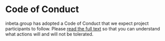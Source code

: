 # Code of Conduct

inbeta.group has adopted a Code of Conduct that we expect project participants to follow.
Please [read the full text](https://code.fb.com/codeofconduct/) so that you can understand what actions will and will not be tolerated.
